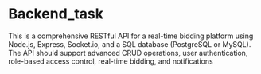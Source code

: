 # Backend_task
This is a comprehensive RESTful API for a real-time bidding platform using Node.js, Express, Socket.io, and a  SQL database (PostgreSQL or MySQL). The API should support advanced CRUD operations, user authentication,  role-based access control, real-time bidding, and notifications

